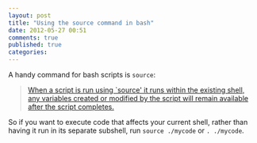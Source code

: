 ```yaml
---
layout: post
title: "Using the source command in bash"
date: 2012-05-27 00:51
comments: true
published: true
categories: 
---
```


A handy command for bash scripts is `source`:
> [When a script is run using `source' it runs within the existing shell, any variables created or modified by the script will remain available after the script completes.](http://ss64.com/bash/period.html)

So if you want to execute code that affects your current shell, rather than having it run in its separate subshell, run `source ./mycode` or `. ./mycode`.
